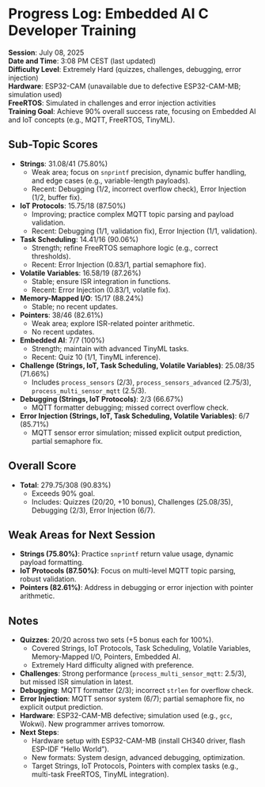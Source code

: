 # Progress Log: Embedded AI C Developer Training
**Session**: July 08, 2025  
**Date and Time**: 3:08 PM CEST (last updated)  
**Difficulty Level**: Extremely Hard (quizzes, challenges, debugging, error injection)  
**Hardware**: ESP32-CAM (unavailable due to defective ESP32-CAM-MB; simulation used)  
**FreeRTOS**: Simulated in challenges and error injection activities  
**Training Goal**: Achieve 90% overall success rate, focusing on Embedded AI and IoT concepts (e.g., MQTT, FreeRTOS, TinyML).

## Sub-Topic Scores
- **Strings**: 31.08/41 (75.80%)
  - Weak area; focus on `snprintf` precision, dynamic buffer handling, and edge cases (e.g., variable-length payloads).
  - Recent: Debugging (1/2, incorrect overflow check), Error Injection (1/2, buffer fix).
- **IoT Protocols**: 15.75/18 (87.50%)
  - Improving; practice complex MQTT topic parsing and payload validation.
  - Recent: Debugging (1/1, validation fix), Error Injection (1/1, validation).
- **Task Scheduling**: 14.41/16 (90.06%)
  - Strength; refine FreeRTOS semaphore logic (e.g., correct thresholds).
  - Recent: Error Injection (0.83/1, partial semaphore fix).
- **Volatile Variables**: 16.58/19 (87.26%)
  - Stable; ensure ISR integration in functions.
  - Recent: Error Injection (0.83/1, volatile fix).
- **Memory-Mapped I/O**: 15/17 (88.24%)
  - Stable; no recent updates.
- **Pointers**: 38/46 (82.61%)
  - Weak area; explore ISR-related pointer arithmetic.
  - No recent updates.
- **Embedded AI**: 7/7 (100%)
  - Strength; maintain with advanced TinyML tasks.
  - Recent: Quiz 10 (1/1, TinyML inference).
- **Challenge (Strings, IoT, Task Scheduling, Volatile Variables)**: 25.08/35 (71.66%)
  - Includes `process_sensors` (2/3), `process_sensors_advanced` (2.75/3), `process_multi_sensor_mqtt` (2.5/3).
- **Debugging (Strings, IoT Protocols)**: 2/3 (66.67%)
  - MQTT formatter debugging; missed correct overflow check.
- **Error Injection (Strings, IoT, Task Scheduling, Volatile Variables)**: 6/7 (85.71%)
  - MQTT sensor error simulation; missed explicit output prediction, partial semaphore fix.

## Overall Score
- **Total**: 279.75/308 (90.83%)
  - Exceeds 90% goal.
  - Includes: Quizzes (20/20, +10 bonus), Challenges (25.08/35), Debugging (2/3), Error Injection (6/7).

## Weak Areas for Next Session
- **Strings (75.80%)**: Practice `snprintf` return value usage, dynamic payload formatting.
- **IoT Protocols (87.50%)**: Focus on multi-level MQTT topic parsing, robust validation.
- **Pointers (82.61%)**: Address in debugging or error injection with pointer arithmetic.

## Notes
- **Quizzes**: 20/20 across two sets (+5 bonus each for 100%).
  - Covered Strings, IoT Protocols, Task Scheduling, Volatile Variables, Memory-Mapped I/O, Pointers, Embedded AI.
  - Extremely Hard difficulty aligned with preference.
- **Challenges**: Strong performance (`process_multi_sensor_mqtt`: 2.5/3), but missed ISR simulation in latest.
- **Debugging**: MQTT formatter (2/3); incorrect `strlen` for overflow check.
- **Error Injection**: MQTT sensor system (6/7); partial semaphore fix, no explicit output prediction.
- **Hardware**: ESP32-CAM-MB defective; simulation used (e.g., `gcc`, Wokwi). New programmer arrives tomorrow.
- **Next Steps**:
  - Hardware setup with ESP32-CAM-MB (install CH340 driver, flash ESP-IDF “Hello World”).
  - New formats: System design, advanced debugging, optimization.
  - Target Strings, IoT Protocols, Pointers with complex tasks (e.g., multi-task FreeRTOS, TinyML integration).